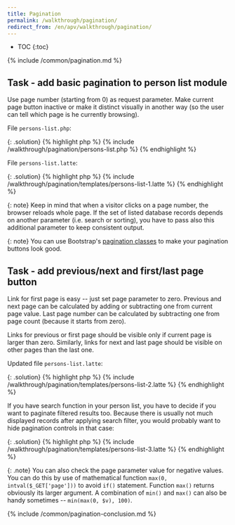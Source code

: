```yaml
---
title: Pagination
permalink: /walkthrough/pagination/
redirect_from: /en/apv/walkthrough/pagination/
---
```


* TOC
{:toc}

{% include /common/pagination.md %}

## Task - add basic pagination to person list module
Use page number (starting from 0) as request parameter. Make current page button inactive or make it
distinct visually in another way (so the user can tell which page is he currently browsing).

File `persons-list.php`:

{: .solution}
{% highlight php %}
{% include /walkthrough/pagination/persons-list.php %}
{% endhighlight %}

File `persons-list.latte`:

{: .solution}
{% highlight php %}
{% include /walkthrough/pagination/templates/persons-list-1.latte %}
{% endhighlight %}

{: note}
Keep in mind that when a visitor clicks on a page number, the browser reloads whole page. If the set of
listed database records depends on another parameter (i.e. search or sorting), you have to pass also
this additional parameter to keep consistent output.

{: note}
You can use Bootstrap's [pagination classes](https://getbootstrap.com/docs/4.1/components/pagination/) to make
your pagination buttons look good.

## Task - add previous/next and first/last page button
Link for first page is easy -- just set page parameter to zero. Previous and next page can be calculated
by adding or subtracting one from current page value. Last page number can be calculated by subtracting
one from page count (because it starts from zero).

Links for previous or first page should be visible only if current page is larger than zero. Similarly, links
for next and last page should be visible on other pages than the last one.

Updated file `persons-list.latte`:

{: .solution}
{% highlight php %}
{% include /walkthrough/pagination/templates/persons-list-2.latte %}
{% endhighlight %}

If you have search function in your person list, you have to decide if you want to paginate filtered results
too. Because there is usually not much displayed records after applying search filter, you would probably
want to hide pagination controls in that case:

{: .solution}
{% highlight php %}
{% include /walkthrough/pagination/templates/persons-list-3.latte %}
{% endhighlight %}

{: .note}
You can also check the page parameter value for negative values. You can do this by use of mathematical
function `max(0, intval($_GET['page']))` to avoid `if()` statement. Function `max()` returns obviously its
larger argument. A combination of `min()` and `max()` can also be handy sometimes -- `min(max(0, $v), 100)`.

{% include /common/pagination-conclusion.md %}